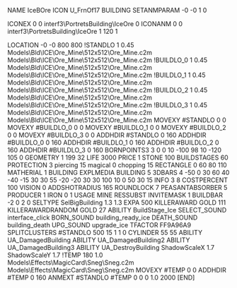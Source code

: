 NAME IceBOre
ICON U_FrnOf17
BUILDING
SETANMPARAM -0 -0 1 0

ICONEX 0 0 interf3\PortretsBuilding\IceOre 0
ICONANM 0 0 interf3\PortretsBuilding\IceOre 1 120 1

LOCATION -0 -0 800 800
!STANDLO      1 0.45 Models\Bld\ICE\Ore_Mine\512x512\Ore_Mine.c2m Models\Bld\ICE\Ore_Mine\512x512\Ore_Mine.c2m
!BUILDLO_0    1 0.45 Models\Bld\ICE\Ore_Mine\512x512\Ore_Mine.c2m Models\Bld\ICE\Ore_Mine\512x512\Ore_Mine.c2m
!BUILDLO_1    1 0.45 Models\Bld\ICE\Ore_Mine\512x512\Ore_Mine.c2m Models\Bld\ICE\Ore_Mine\512x512\Ore_Mine.c2m
!BUILDLO_2    1 0.45 Models\Bld\ICE\Ore_Mine\512x512\Ore_Mine.c2m Models\Bld\ICE\Ore_Mine\512x512\Ore_Mine.c2m
!BUILDLO_3    1 0.45 Models\Bld\ICE\Ore_Mine\512x512\Ore_Mine.c2m Models\Bld\ICE\Ore_Mine\512x512\Ore_Mine.c2m
MOVEXY #STANDLO   0 0
MOVEXY #BUILDLO_0 0 0
MOVEXY #BUILDLO_1 0 0
MOVEXY #BUILDLO_2 0 0
MOVEXY #BUILDLO_3 0 0
ADDHDIR #STANDLO 0 160
ADDHDIR #BUILDLO_0 0 160
ADDHDIR #BUILDLO_1 0 160
ADDHDIR #BUILDLO_2 0 160
ADDHDIR #BUILDLO_3 0 160
BORNPOINTS3 3 0 0 10 -100 98 10 -120 105 0
GEOMETRY 1 199 32
LIFE     3000
PRICE 1 STONE 100
BUILDSTAGES 60
PROTECTION 3 piercing 15 magical 0 chopping 15
RECTANGLE    0 60 80 110
MATHERIAL 1 BUILDING
EXPLMEDIA BUILDING 5
3DBARS 4 -50 0 30 60 40 -40 -15 30 30 55 -20 -20 30 30 100 10 0 50 30 15
INFO 3 8
COSTPERCENT 100
VISION 0
ADDSHOTRADIUS 165
ROUNDLOCK 7
PEASANTABSORBER 5
PRODUCER        1 IRON 0 1
USAGE MINE
RESSUBST
INVITEMASK 1
BUILDBAR -2 0 2 0
SELTYPE SelBigBuilding 1.3 1.3
EXPA 500
KILLERAWARD             GOLD 111
KILLERAWARDRANDOM       GOLD 27
ABILITY BuildStage_Ice
SELECT_SOUND interface_click
BORN_SOUND building_ready_ice
DEATH_SOUND building_death
UPG_SOUND upgrade_ice
TFACTOR FF9A96A9
SPLITCLUSTERS #STANDLO 500 15 1 1 0
CYLINDER 55 55
ABILITY UA_DamagedBuilding
ABILITY UA_DamagedBuilding2
ABILITY UA_DamagedBuilding3
ABILITY UA_DestroyBuilding
ShadowScaleX 1.7
ShadowScaleY 1.7
!TEMP 180 1.0 Models\Effects\MagicCard\Sneg\Sneg.c2m Models\Effects\MagicCard\Sneg\Sneg.c2m
MOVEXY  #TEMP 0 0
ADDHDIR #TEMP 0 160
ANMEXT #STANDLO #TEMP 0 0 0 1.0 2000
[END]
